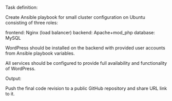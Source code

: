 Task definition:

Create Ansible playbook for small cluster configuration on Ubuntu 
consisting of three roles:

frontend: Nginx (load balancer)
backend: Apache+mod_php
database: MySQL

WordPress should be installed on the backend with provided user accounts 
from Ansible playbook variables.

All services should be configured to provide full availability and 
functionality of WordPress.

Output:

Push the final code revision to a public GitHub repository and share URL 
link to it.
